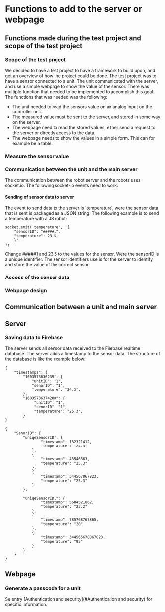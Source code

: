 # Functions to add to the server or webpage
## Functions made during the test project and scope of the test project
### Scope of the test project
We decided to have a test project to have a framework to build upon, and get an overview of how the project could be done.
The test project was to have a sensor connected to a unit. The unit communicated with the server, and use a simple webpage to show the value of the sensor.
There was multiple function that needed to be implemented to accomplish this goal. The functions that was needed was the following:

[//]: # (Add links to the functions to the apliccable descriptions)

- The unit needed to read the sensors value on an analog input on the controller unit.
- The measured value must be sent to the server, and stored in some way on the server.
- The webpage need to read the stored values, either send a request to the server or directly access to the data.
- The webpage needs to show the values in a simple form. This can for example be a table.

### Measure the sensor value
[//]: # (TODO: Wirte a breef description of how to mesure the sensor value)


### Communication between the unit and the main server
[//]: # (TODO: Wirte a breef description of the communication protocol)
The communication between the robot server and the robots uses socket.io. The following socket-io events need to work:

#### Sending of sensor data to server
The event to send data to the server is 'temperature', were the sensor data that is sent is packaged as a JSON string.
The following example is to send a temperature with a JS robot:

    socket.emit('temperature', '{
        "sensorID": "#####1", 
        "temperature": 23.5,
        }'
    );
     
Change #####1 and 23.5 to the values for the sensor. Were the sensorID is a unique identifier. 
The sensor identifiers use is for the server to identify and store the value of the correct sensor.




### Access of the sensor data
[//]: # (TODO: Wirte a breef description of how the webpage can access the stored data)


### Webpage design
[//]: # (TODO: Wirte a breef description of the webpage design)


## Communication between a unit and main server


## Server

    

### Saving data to Firebase
The server sends all sensor data received to the Firebase realtime database. The server adds a timestamp to the sensor data.
The structure of the database is like the example below:

    {
        "timestamps": {
            "1603573636239": {
                "unitID": "1",
                "senorID": "1",
                "temperature": "24.3",
            },
            "16035736374208": {
                 "unitID": "1",
                 "senorID": "1",
                 "temperature": "25.3",   
            }
    } 
    
    {   
        "SenorID": {
            "uniqeSensorID": {
                    "timestamp": 132321412,
                    "temperature": "24.3"
                },
                {
                    "timestamp": 43546363,
                    "temperature": "25.3"
                },
                {
                    "timestamp": 344567867823,
                    "temperature": "25.3"
                }
            },
            
            "uniqeSensorID1": {
                    "timestamp": 5684521862,
                    "temperature": "23.2"
                },
                {
                    "timestamp": 785768767865,
                    "temperature": "20"
                },
                {
                    "timestamp": 344565678867823,
                    "temperature": "95"
                }
            }
        }
    }
                
                                


## Webpage


### Generate a passcode for a unit
 
Se entry [Authentication and security](#Authentication and security) for specific information.
 
